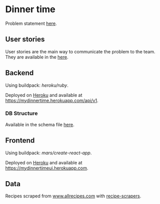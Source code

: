 # Dinner time

Problem statement [here][problem].

## User stories

User stories are the main way to communicate the problem to the team. They are
available in the [here][stories].

## Backend

Using buildpack: _heroku/ruby_.

Deployed on [Heroku][heroku] and available at
<https://mydinnertime.herokuapp.com/api/v1>.

### DB Structure

Available in the schema file [here][schema].

## Frontend

Using buildpack: _mars/create-react-app_.

Deployed on [Heroku][heroku] and available at
<https://mydinnertimeui.herokuapp.com>.

## Data

Recipes scraped from www.allrecipes.com with [recipe-scrapers][recipe-scrapers].

<!-- References -->

[heroku]: https://heroku.com
[problem]: ./PROBLEM.md
[recipe-scrapers]: https://github.com/hhursev/recipe-scrapers
[schema]: ./backend/db/schema.rb
[stories]: ./USER_STORIES.md
